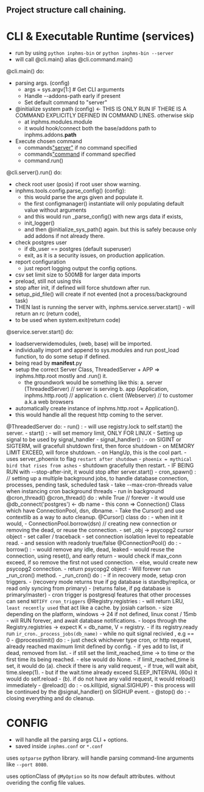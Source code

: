 
## Project structure call chaining.

# CLI & Executable Runtime (services)

- run by using `python inphms-bin` or `python inphms-bin --server`
- will call @cli.main() alias @cli.command.main()

@cli.main() do:
- parsing args. (config)
    - args = sys.argv[1:] # Get CLI arguments
    - Handle --addons-path early if present
    - Set default command to "server"
- @initialize system path (config) <- THIS IS ONLY RUN IF THERE IS A COMMAND EXPLICITLY DEFINED IN COMMAND LINES. otherwise skip
    - at inphms.modules.module
    - it would hook/connect both the base/addons path to inphms.addons.__path__
- Execute chosen command
    - commands["server"]() if no command specified
    - commands["command]() if command specified
    - command.run()

@cli.server().run() do:
- check root user (posix) if root user show warning.
- inphms.tools.config.parse_config() (config):
    - this would parse the args given and populate it.
    - the first configmanager() instantiate will only populating default value without arguments
    - and this would run _parse_config() with new args data if exists,
    - init_logger()
    - and then @initialize_sys_path() again. but this is safely because only add addons if not already there.
- check postgres user
    - if db_user == postgres (default superuser)
    - exit, as it is a security issues, on production application.
- report configuration
    - just report logging output the config options.
- csv set limit size to 500MB for larger data imports
- preload, still not using this
- stop after init, if defined will force shutdown after run.
- setup_pid_file() will create if not evented (not a process/background task)
- THEN last is running the server with, inphms.service.server.start() - will return an rc (return code),
- to be used when system.exit(return code)

@service.server.start() do:
- loadserverwidemodules, (web, base) will be imported.
- individually import and append to sys.modules and run post_load function, to do some setup if defined.
- being read by __manifest__.py
- setup the correct Server Class, ThreadedServer + APP => inphms.http.root mostly and .run() it.
    - the groundwork would be something like this:
        a. server (ThreadedServer) // server is serving
        b. app (Application, inphms.http.root) // application
        c. client (Webserver) // to customer a.k.a web browsers
- automatically create instance of inphms.http.root = Application().
- this would handle all the request http coming to the server.
    

@ThreadedServer do:
    - run() :
        - will use registry.lock to self.start() the server.
    - start() :
        - will set memory limit, ONLY FOR LINUX
        - Setting up signal to be used by signal_handler
    - signal_handler() :
        - on SIGINT or SIGTERM, will gracefull shutdown first, then force shutdown
        - on MEMORY LIMIT EXCEED, will force shutdown.
        - on HangUp, this is the cool part.
            - uses server_phoenix to flag `restart after shutdown`
            - `phoenix = mythical bird that rises from ashes`
            - shutdown gracefully then restart.
    - IF BEING RUN with --stop-after-init, it would stop after server.start()
    - cron_spawn() : // setting up a multiple background jobs, to handle database connection,
                        processes, pending task, scheduled task
        - take --max-cron-threads value when instancing cron background threads
        - run in background @cron_thread()
        @cron_thread() do : while True // forever
            - it would use @db_connect('postgres') <- db name
            - this conn => Connection() Class which have ConnectionPool, dsn, dbname.
            - Take the Cursor() and use contextlib as a way to auto cleanup.
            @Cursor() class do :
                - when init it would,
                - ConnectionPool.borrow(dsn) // creating new connection or removing the dead, or reuse the connection.
                - set _obj -> psycopg2 cursor object
                - set caller / traceback
                - set connection isolation level to repeatable read.
                - and session with readonly true/false
            @ConnectionPool() do :
                - borrow() :
                    - would remove any idle, dead, leaked
                    - would reuse the connection, using reset(), and early return
                    - would check if max_conn exceed, if so remove the first not used connection.
                    - else, would create new psycopg2 connection.
                    - return psycopg2 object
            - Will forever run _run_cron() method.
            - _run_cron() do :
                - if in recovery mode, setup cron triggers.
                - (recovery mode returns true if pg database is standby/replica, or read only syncing from primary)
                - (returns false, if pg database is primary/master)
                - cron trigger is postgresql features that other processes can send `NOTIFY cron_triggers`
                @Registry.registries :
                    - will return LRU, `least recently used` that act like a cache. by josiah carlson.
                    - size depending on the platform, windows -> 24 if not defined, linux const / 15mb
                - will RUN forever, and await database notifications.
                - loops through the Registry.registries -> expect K = db_name, V = registry.
                - if its registry.ready run `ir_cron._process_jobs(db_name)`
    - while no quit signal recivied , e.g == 0
    - @processlimit() do :
        - just check whichever type cron, or http request, already reached maximum limit defined by config.
        - if yes add to list, if dead, removed from list.
        - if still set the limit_reached_time -> to time or the first time its being reached.
        - else would do None.
    - if limit_reached_time is set, it would do (a). check if there is any valid request,
    - if true, will wait abit, time.sleep(1).
    - but if the wait.time already exceed SLEEP_INTERVAL (60s) it would do self.reload
    - (b). if do not have any valid request, it would reload() immediately
    - @reload() do :
        - os.kill(pid, signal.SIGHUP)
        - this process will be continued by the @signal_handler() on SIGHUP event.
    - @stop() do :
        - closing everything and do cleanup.


# CONFIG

- will handle all the parsing args CLI + options.
- saved inside `inphms.conf` or `*.conf`

uses `optparse` python library.
will handle parsing command-line arguments like `--port 8080`.

uses optionClass of `@MyOption` so its now default attributes. without overiding the config file values.


